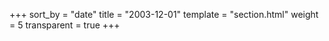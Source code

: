 +++
sort_by = "date"
title = "2003-12-01"
template = "section.html"
weight = 5
transparent = true
+++